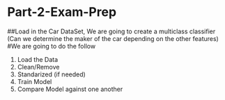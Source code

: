 # Part-2-Exam-Prep

##Load in the Car DataSet, We are going to create a multiclass classifier (Can we determine the maker of the car depending on the other features)
#We are going to do the follow
1. Load the Data
2. Clean/Remove
3. Standarized (if needed)
4. Train Model
5. Compare Model against one another
